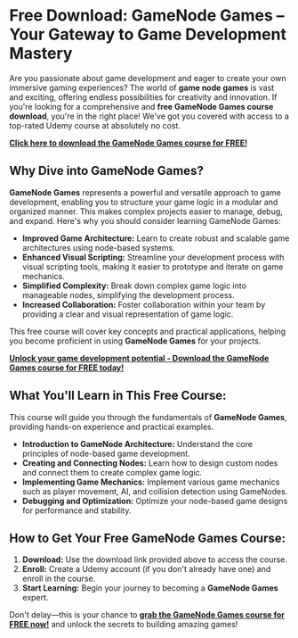 # Free Download: GameNode Games – Your Gateway to Game Development Mastery

Are you passionate about game development and eager to create your own immersive gaming experiences? The world of **game node games** is vast and exciting, offering endless possibilities for creativity and innovation. If you're looking for a comprehensive and **free GameNode Games course download**, you're in the right place! We've got you covered with access to a top-rated Udemy course at absolutely no cost.

[**Click here to download the GameNode Games course for FREE!**](https://udemywork.com/gamenode-games)

## Why Dive into GameNode Games?

**GameNode Games** represents a powerful and versatile approach to game development, enabling you to structure your game logic in a modular and organized manner. This makes complex projects easier to manage, debug, and expand. Here's why you should consider learning GameNode Games:

*   **Improved Game Architecture:** Learn to create robust and scalable game architectures using node-based systems.
*   **Enhanced Visual Scripting:** Streamline your development process with visual scripting tools, making it easier to prototype and iterate on game mechanics.
*   **Simplified Complexity:** Break down complex game logic into manageable nodes, simplifying the development process.
*   **Increased Collaboration:** Foster collaboration within your team by providing a clear and visual representation of game logic.

This free course will cover key concepts and practical applications, helping you become proficient in using **GameNode Games** for your projects.

[**Unlock your game development potential - Download the GameNode Games course for FREE today!**](https://udemywork.com/gamenode-games)

## What You'll Learn in This Free Course:

This course will guide you through the fundamentals of **GameNode Games**, providing hands-on experience and practical examples.

*   **Introduction to GameNode Architecture:** Understand the core principles of node-based game development.
*   **Creating and Connecting Nodes:** Learn how to design custom nodes and connect them to create complex game logic.
*   **Implementing Game Mechanics:** Implement various game mechanics such as player movement, AI, and collision detection using GameNodes.
*   **Debugging and Optimization:** Optimize your node-based game designs for performance and stability.

## How to Get Your Free GameNode Games Course:

1.  **Download:** Use the download link provided above to access the course.
2.  **Enroll:** Create a Udemy account (if you don't already have one) and enroll in the course.
3.  **Start Learning:** Begin your journey to becoming a **GameNode Games** expert.

Don't delay—this is your chance to **[grab the GameNode Games course for FREE now!](https://udemywork.com/gamenode-games)** and unlock the secrets to building amazing games!

